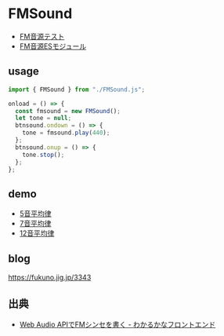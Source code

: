 # FMSound

- [FM音源テスト](https://code4fukui.github.io/FMSound/index.html)
- [FM音源ESモジュール](FMSound.js)

## usage

```js
import { FMSound } from "./FMSound.js";

onload = () => {
  const fmsound = new FMSound();
  let tone = null;
  btnsound.ondown = () => {
    tone = fmsound.play(440);
  };
  btnsound.onup = () => {
    tone.stop();
  };
};
```

## demo

- [5音平均律](https://code4fukui.github.io/FMSound/piano5.html)
- [7音平均律](https://code4fukui.github.io/FMSound/piano7.html)
- [12音平均律](https://code4fukui.github.io/FMSound/piano12.html)

## blog

https://fukuno.jig.jp/3343

## 出典

- [Web Audio APIでFMシンセを書く - わかるかなフロントエンド](https://m0t0k1w.tumblr.com/post/121737581743/web-audio-api-fm)


